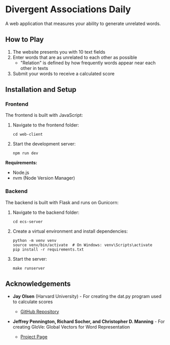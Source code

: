 # Divergent Associations Daily

A web application that measures your ability to generate unrelated words.

## How to Play

1. The website presents you with 10 text fields
2. Enter words that are as unrelated to each other as possible
   - "Relation" is defined by how frequently words appear near each other in texts
3. Submit your words to receive a calculated score

## Installation and Setup

### Frontend

The frontend is built with JavaScript:

1. Navigate to the frontend folder:
   ```
   cd web-client
   ```

2. Start the development server:
   ```
   npm run dev
   ```

**Requirements:**
- Node.js
- nvm (Node Version Manager)

### Backend

The backend is built with Flask and runs on Gunicorn:

1. Navigate to the backend folder:
   ```
   cd ecs-server
   ```

2. Create a virtual environment and install dependencies:
   ```
   python -m venv venv
   source venv/bin/activate  # On Windows: venv\Scripts\activate
   pip install -r requirements.txt
   ```

3. Start the server:
   ```
   make runserver
   ```

## Acknowledgements

- **Jay Olsen** (Harvard University) - For creating the dat.py program used to calculate scores
  - [GitHub Repository](https://github.com/jayolson/divergent-association-task)

- **Jeffrey Pennington, Richard Socher, and Christopher D. Manning** - For creating GloVe: Global Vectors for Word Representation
  - [Project Page](https://nlp.stanford.edu/projects/glove/)